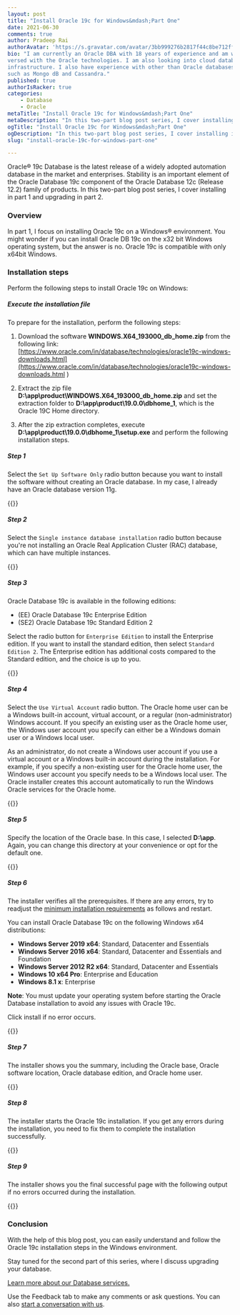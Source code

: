 ```yaml
---
layout: post
title: "Install Oracle 19c for Windows&mdash;Part One"
date: 2021-06-30
comments: true
author: Pradeep Rai
authorAvatar: 'https://s.gravatar.com/avatar/3bb999276b2817f44c8be712ff7f36ab'
bio: "I am currently an Oracle DBA with 18 years of experience and am well
versed with the Oracle technologies. I am also looking into cloud database
infrastructure. I also have experience with other than Oracle databases
such as Mongo dB and Cassandra."
published: true
authorIsRacker: true
categories:
    - Database
    - Oracle
metaTitle: "Install Oracle 19c for Windows&mdash;Part One"
metaDescription: "In this two-part blog post series, I cover installing in part 1 and upgrading in part 2."
ogTitle: "Install Oracle 19c for Windows&mdash;Part One"
ogDescription: "In this two-part blog post series, I cover installing in part 1 and upgrading in part 2."
slug: "install-oracle-19c-for-windows-part-one"

---
```


Oracle&reg; 19c Database is the latest release of a widely adopted automation
database in the market and enterprises. Stability is an important element of the
Oracle Database 19c component of the Oracle Database 12c (Release 12.2) family of
products. In this two-part blog post series, I cover installing in part 1 and
upgrading in part 2.

<!--more-->

### Overview

In part 1, I focus on installing Oracle 19c on a Windows&reg; environment.
You might wonder if you can install Oracle DB 19c on the x32 bit Windows
operating system, but the answer is no. Oracle 19c is compatible with only
x64bit Windows.

### Installation steps

Perform the following steps to install Oracle 19c on Windows:

##### Execute the installation file

To prepare for the installation, perform the following steps:

1. Download the software **WINDOWS.X64_193000_db_home.zip** from the following link:
[https://www.oracle.com/in/database/technologies/oracle19c-windows-downloads.html](https://www.oracle.com/in/database/technologies/oracle19c-windows-downloads.html )

2. Extract the zip file  **D:\app\product\WINDOWS.X64_193000_db_home.zip** and
set the extraction folder to **D:\app\product\19.0.0\dbhome_1**, which is the
Oracle 19C Home directory.

3. After the zip extraction completes, execute
**D:\app\product\19.0.0\dbhome_1\setup.exe** and perform the following
installation steps.

##### Step 1

Select the `Set Up Software Only` radio button because you want to install the
software without creating an Oracle database. In my case, I already have an Oracle
database version 11g.

{{<img src="Picture1.png" title="" alt="">}}

##### Step 2

Select the `Single instance database installation` radio button because you're
not installing an Oracle Real Application Cluster (RAC) database, which can have
multiple instances.

{{<img src="Picture2.png" title="" alt="">}}

##### Step 3

Oracle Database 19c is available in the following editions:

- (EE) Oracle Database 19c Enterprise Edition
- (SE2) Oracle Database 19c Standard Edition 2

Select the radio button for `Enterprise Edition` to install the Enterprise edition.
If you want to install the standard edition, then select `Standard Edition 2`.
The Enterprise edition has additional costs compared to the Standard edition,
and the choice is up to you.

{{<img src="Picture3.png" title="" alt="">}}

##### Step 4

Select the `Use Virtual Account` radio button. The Oracle home user can be a
Windows built-in account, virtual account, or a regular (non-administrator)
Windows account. If you specify an existing user as the Oracle home user, the
Windows user account you specify can either be a Windows domain user or a Windows
local user.

As an administrator, do not create a Windows user account if you use a virtual
account or a Windows built-in account during the installation. For example, if
you specify a non-existing user for the Oracle home user, the Windows user
account you specify needs to be a Windows local user. The Oracle installer
creates this account automatically to run the Windows Oracle services for the
Oracle home.

{{<img src="Picture4.png" title="" alt="">}}

##### Step 5

Specify the location of the Oracle base. In this case, I selected **D:\app**.
Again, you can change this directory at your convenience or opt for the default
one.

{{<img src="Picture5.png" title="" alt="">}}

##### Step 6

The installer verifies all the prerequisites. If there are any errors, try to
readjust the [minimum installation requirements](https://alekciss.com/oracle-database-19c-installation/)
as follows and restart.

You can install Oracle Database 19c on the following Windows x64 distributions:

- **Windows Server 2019 x64**: Standard, Datacenter and Essentials
- **Windows Server 2016 x64**: Standard, Datacenter and Essentials and Foundation
- **Windows Server 2012 R2 x64**: Standard, Datacenter and Essentials
- **Windows 10 x64 Pro**: Enterprise and Education
- **Windows 8.1 x**: Enterprise

**Note**: You must update your operating system before starting the Oracle
Database installation to avoid any issues with Oracle 19c.

Click install if no error occurs.

{{<img src="Picture6.png" title="" alt="">}}

##### Step 7

The installer shows you the summary, including the Oracle base, Oracle software
location, Oracle database edition, and Oracle home user.

{{<img src="Picture7.png" title="" alt="">}}

##### Step 8

The installer starts the Oracle 19c installation. If you get any errors during
the installation, you need to fix them to complete the installation successfully.

{{<img src="Picture8.png" title="" alt="">}}

##### Step 9

The installer shows you the final successful page with the following output if
no errors occurred during the installation.

{{<img src="Picture9.png" title="" alt="">}}

### Conclusion

With the help of this blog post, you can easily understand and follow the
Oracle 19c installation steps in the Windows environment.

Stay tuned for the second part of this series, where I discuss upgrading your
database.

<a class="cta teal" id="cta" href="https://www.rackspace.com/data/databases">Learn more about our Database services.</a>

Use the Feedback tab to make any comments or ask questions. You can also
[start a conversation with us](https://www.rackspace.com/contact).
